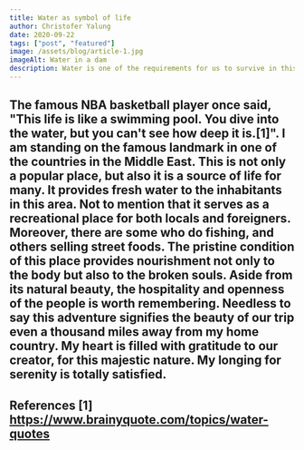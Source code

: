 ```yaml
---
title: Water as symbol of life
author: Christofer Yalung
date: 2020-09-22
tags: ["post", "featured"]
image: /assets/blog/article-1.jpg
imageAlt: Water in a dam
description: Water is one of the requirements for us to survive in this world. No one can last long without it. It is not only necessary for health reasons but also for personal hygiene. Just imagine a day without taking bath on a sunny and sweaty day. 
---
```



The famous NBA basketball player once said, "This life is like a swimming pool. You dive into the water, but you can't see how deep it is.[1]". I am
standing on the famous landmark in one of the countries in the Middle East. This is not only a popular place, but also it is a source of life for many. It provides fresh water to the inhabitants in this area. Not to mention that it serves as a recreational place for both locals and foreigners. Moreover, there are some who do fishing, and others selling street foods. The pristine condition of this place provides nourishment not only to the body but also to the broken souls. Aside from its natural beauty, the hospitality and openness of the people is worth remembering. Needless to say this adventure signifies the beauty of our trip even a thousand miles away from my home country. My heart is filled with gratitude to our creator, for this majestic nature. My longing for serenity is totally satisfied. 
---
References
[1] https://www.brainyquote.com/topics/water-quotes
---
